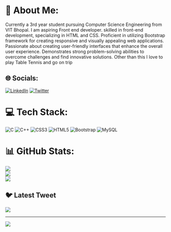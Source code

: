 # 💫 About Me:
Currently a 3rd year student pursuing Computer Science Engineering from VIT Bhopal. I am aspiring Front end developer. skilled in front-end development, specializing in HTML and CSS. Proficient in utilizing Bootstrap framework for creating responsive and visually appealing web applications. Passionate about creating user-friendly interfaces that enhance the overall user experience. Demonstrates strong problem-solving abilities to overcome challenges and find innovative solutions. Other than this I love to play Table Tennis and go on trip


## 🌐 Socials:
[![LinkedIn](https://img.shields.io/badge/LinkedIn-%230077B5.svg?logo=linkedin&logoColor=white)](https://www.linkedin.com/in/shailendra-1610-singh/) [![Twitter](https://img.shields.io/badge/Twitter-%231DA1F2.svg?logo=Twitter&logoColor=white)](https://twitter.com/@Shailen79371821) 

# 💻 Tech Stack:
![C](https://img.shields.io/badge/c-%2300599C.svg?style=for-the-badge&logo=c&logoColor=white) ![C++](https://img.shields.io/badge/c++-%2300599C.svg?style=for-the-badge&logo=c%2B%2B&logoColor=white) ![CSS3](https://img.shields.io/badge/css3-%231572B6.svg?style=for-the-badge&logo=css3&logoColor=white) ![HTML5](https://img.shields.io/badge/html5-%23E34F26.svg?style=for-the-badge&logo=html5&logoColor=white) ![Bootstrap](https://img.shields.io/badge/bootstrap-%23563D7C.svg?style=for-the-badge&logo=bootstrap&logoColor=white) ![MySQL](https://img.shields.io/badge/mysql-%2300f.svg?style=for-the-badge&logo=mysql&logoColor=white)
# 📊 GitHub Stats:
![](https://github-readme-stats.vercel.app/api?username=ShailendraSingh16&theme=radical&hide_border=false&include_all_commits=false&count_private=false)<br/>
![](https://github-readme-streak-stats.herokuapp.com/?user=ShailendraSingh16&theme=radical&hide_border=false)<br/>
![](https://github-readme-stats.vercel.app/api/top-langs/?username=ShailendraSingh16&theme=radical&hide_border=false&include_all_commits=false&count_private=false&layout=compact)

## 🐦 Latest Tweet
[![](https://gtce.itsvg.in/api?username=@Shailen79371821)](https://github.com/VishwaGauravIn/github-twitter-card-embed)

---
[![](https://visitcount.itsvg.in/api?id=ShailendraSingh16&icon=0&color=0)](https://visitcount.itsvg.in)

<!-- Proudly created with GPRM ( https://gprm.itsvg.in ) -->
